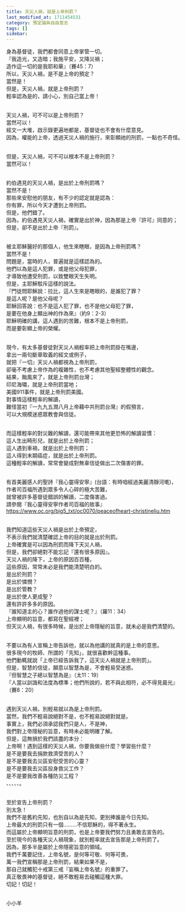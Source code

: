 ```yaml
---
title: 天災人禍，就是上帝刑罰？
last_modified_at: 1711454531
category: 預定論與自由意志
tags: []
sidebar: 
---
```


  <p>身為基督徒，我們都會同意上帝掌管一切。<br>
『我造光，又造暗；我施平安，又降災禍；<br>
造作這一切的是我耶和華』（賽45：7）<br>
所以，天災人禍，是不是上帝的預定？<br>
當然是！<br>
但是，天災人禍，就是上帝刑罰？<br>
輕率認為是的，請小心，別自己當上帝！</p>

<p><br>
天災人禍，可不可以是上帝刑罰？<br>
當然可以！<br>
經文一大堆，啟示錄更遍地都是，基督徒也不會有什麼意見。<br>
因為，權能的上帝，透過天災人禍的施行，來彰顯祂的刑罰，一點也不奇怪。</p>

<p><br>
但是，天災人禍，可不可以根本不是上帝刑罰？<br>
當然可以！</p>

<p><br>
約伯遇見的天災人禍，是出於上帝刑罰嗎？<br>
當然不是！<br>
那些來安慰他的朋友，有不少的認定就是認為：<br>
你有罪，所以今天才遭到上帝刑罰。<br>
但是，他們錯了。<br>
因為，約伯遇見天災人禍，確實是出於神，因為那是上帝『許可』同意的；<br>
但是，卻不是出於上帝『刑罰』。</p>

<p><br>
被主耶穌醫好的那個人，他生來瞎眼，是因為上帝刑罰嗎？<br>
當然不是！<br>
問題是，當時的人，普遍就是這樣認為的。<br>
他們以為是這人犯罪，或是他父母犯罪，<br>
才導致他遭受刑罰，以致雙眼天生失明。<br>
但是，主耶穌駁斥這樣的說法。<br>
『門徒問耶穌說：拉比，這人生來是瞎眼的，是誰犯了罪？<br>
是這人呢？是他父母呢？<br>
耶穌回答說：也不是這人犯了罪，也不是他父母犯了罪，<br>
是要在他身上顯出神的作為來』（約9：2-3）<br>
耶穌明確的講，這人遇到的苦難，根本不是上帝刑罰，<br>
而是要彰顯上帝的榮耀。</p>

<p><br>
現今，有太多基督徒對天災人禍輕率把上帝刑罰掛在嘴邊，<br>
拿出一兩句斷章取義的經文或例子，<br>
就把『一切』天災人禍都視為上帝刑罰，<br>
卻毫不考慮上帝作為的複雜性，也不考慮其他聖經整體性的觀念。<br>
結果，颱風來了，就是上帝刑罰台灣；<br>
印尼海嘯，就是上帝刑罰當地；<br>
美國911事件，就是上帝刑罰美國。<br>
對事情這樣輕率的解讀，<br>
難怪當初『一九九五潤八月上帝藉中共刑罰台灣』的假預言，<br>
可以大規模迷惑眾教會與信徒。</p>

<p><br>
而這樣輕率的對災難的解讀，還可能帶來其他更恐怖的解讀習慣：<br>
這人生出畸形兒，就是出於上帝刑罰；<br>
這人遇到車禍，就是出於上帝刑罰；<br>
這人得到末期癌症，就是出於上帝刑罰。<br>
這種輕率的解讀，常常會變成對無辜信徒做出二次傷害的罪。</p>

<p><br>
有首美麗感人的聖詩『我心靈得安寧』(台語：有時咱經過美麗清靜河墘)，<br>
作者司百福所遇到眾多令人心碎的極大苦難，<br>
就曾被許多基督徒錯誤的解讀，二度傷害過。<br>
請參閱『我心靈得安寧作者司百福的故事』<br>
<a href="https://www.oc.org/big5_txt/oc0070/peaceofheart-christineliu.htm" target="_blank">https://www.oc.org/big5_txt/oc0070/peaceofheart-christineliu.htm</a></p>

<p><br>
我們知道這些天災人禍是出於上帝預定，<br>
不表示我們就清楚確認上帝的目的就是出於刑罰。<br>
上帝確實是可以因為刑罰而降下天災人禍，<br>
但是，我們卻絕對不能忘記『還有很多原因』。<br>
天災人禍的降下，上帝的原因百百種，<br>
這些原因，常常未必是我們能清楚明白的。<br>
是出於刑罰？<br>
是出於憐憫？<br>
是出於管教？<br>
是出於使人更成聖？<br>
還有許許多多的原因。<br>
『誰知道主的心？誰作過他的謀士呢？』（羅11：34）<br>
上帝顯明的旨意，都寫在聖經裡；<br>
但天災人禍，有很多時候，是出於上帝隱秘的旨意，就未必是我們清楚的。</p>

<p><br>
不要以為有人宣稱上帝告訴他，就以為他講的就真的是上帝的意思。<br>
很多現今的牧師、所謂的「先知」，就很喜歡幹這種事。<br>
他們動輒就說「上帝已經告訴我了，這天災人禍就是上帝刑罰」。<br>
但是，智慧的信徒，願意以智慧為是，不會輕易受迷惑。<br>
『但智慧之子總以智慧為是』（太11：19）<br>
『人當以訓誨和法度為標準；他們所說的，若不與此相符，必不得見晨光』<br>
（賽8：20）</p>

<p><br>
遇到天災人禍，別輕易就以為是上帝刑罰。<br>
當然，我們不輕易說絕對不是，也不輕易說絕對就是。<br>
事實上，我們必須承認我們只是人，不是神，<br>
我們對上帝隱秘的旨意，有時未必能明確了解。<br>
但是，這無損於我們該盡的本分：<br>
上帝啊！遇到這樣的天災人禍，你要我做些什麼？學習些什麼？<br>
是不是要我去捐款救濟受苦的人？<br>
是不是要我去災區安慰受苦的心靈？<br>
是不是要我去災區投身救災工作？<br>
是不是要我改善各種防災工程？<br>
、、、、、。</p>

<p><br>
至於宣告上帝刑罰？<br>
別太急！<br>
我們不是舊約先知，也別自以為是先知，更別捧誰是今日先知。<br>
上帝最大的刑罰只有一個………不信耶穌的，得不著永生。<br>
而這屬於上帝顯明旨意的刑罰，也是上帝要我們努力且勇敢去宣告的。<br>
至於現今的各種天災人禍現象，就別輕率就去宣告那是上帝刑罰了。<br>
因為，那多半是屬於上帝隱密旨意的領域。<br>
我們千萬要記住，上帝名號，是何等可敬、何等可畏，<br>
萬一我們宣稱那是上帝刑罰，結果如果不是，<br>
那自己就觸犯十戒第三戒『妄稱上帝名號』的重罪了。<br>
真正敬畏神的基督徒，絕不敢輕易去碰觸這種大罪。<br>
切記！切記！</p>

<p><br>
小小羊</p>

<p>&nbsp;</p>
